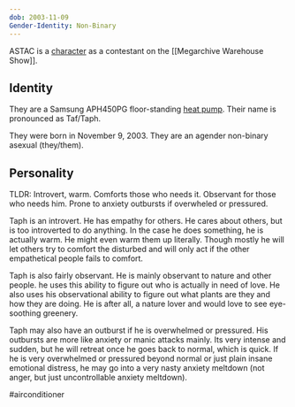 ```yaml
---
dob: 2003-11-09
Gender-Identity: Non-Binary
---
```

ASTAC is a [character](Characters.md) as a contestant on the [[Megarchive Warehouse Show]].

## Identity
They are a Samsung APH450PG floor-standing [heat pump](Air%20Conditioners.md). Their name is pronounced as Taf/Taph.

They were born in November 9, 2003. They are an agender non-binary asexual (they/them).

## Personality 
TLDR: Introvert, warm. Comforts those who needs it. Observant for those who needs him. Prone to anxiety outbursts if overwheled or pressured.

Taph is an introvert. He has empathy for others. He cares about others, but is too introverted to do anything. In the case he does something, he is actually warm. He might even warm them up literally. Though mostly he will let others try to comfort the disturbed and will only act if the other empathetical people fails to comfort.

Taph is also fairly observant. He is mainly observant to nature and other people. he uses this ability to figure out who is actually in need of love. He also uses his observational ability to figure out what plants are they and how they are doing. He is after all, a nature lover and would love to see eye-soothing greenery.

Taph may also have an outburst if he is overwhelmed or pressured. His outbursts are more like anxiety or manic attacks mainly. Its very intense and sudden, but he will retreat once he goes back to normal, which is quick. If he is very overwhelmed or pressured beyond normal or just plain insane emotional distress, he may go into a very nasty anxiety meltdown (not anger, but just uncontrollable anxiety meltdown).

#airconditioner 